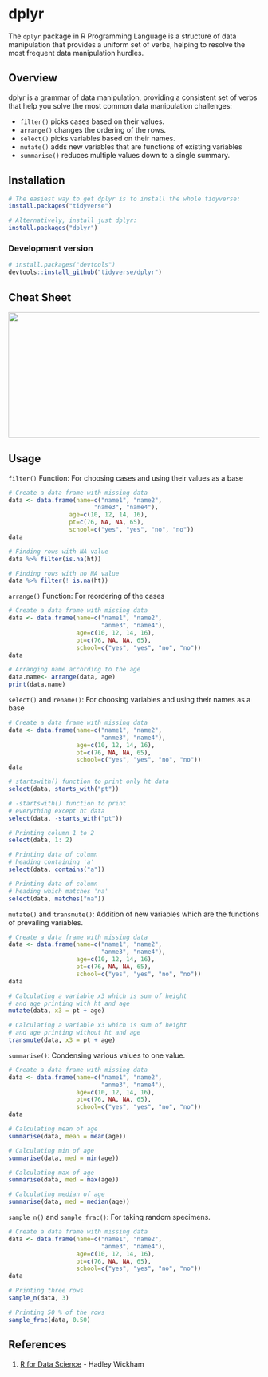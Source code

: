 # dplyr 

The `dplyr` package in R Programming Language is a structure of data manipulation that provides a uniform set of verbs, helping to resolve the most frequent data manipulation hurdles.

## Overview

dplyr is a grammar of data manipulation, providing a consistent set of
verbs that help you solve the most common data manipulation challenges:

-   `filter()` picks cases based on their values.
-   `arrange()` changes the ordering of the rows.
-   `select()` picks variables based on their names.
-   `mutate()` adds new variables that are functions of existing
    variables
-   `summarise()` reduces multiple values down to a single summary.


## Installation

``` r
# The easiest way to get dplyr is to install the whole tidyverse:
install.packages("tidyverse")

# Alternatively, install just dplyr:
install.packages("dplyr")
```

### Development version

``` r
# install.packages("devtools")
devtools::install_github("tidyverse/dplyr")
```

## Cheat Sheet

<a href="https://github.com/rstudio/cheatsheets/blob/main/data-transformation.pdf"><img src="https://raw.githubusercontent.com/rstudio/cheatsheets/main/pngs/thumbnails/data-transformation-cheatsheet-thumbs.png" width="630" height="252"/></a>

## Usage

`filter()` Function: For choosing cases and using their values as a base
```r
# Create a data frame with missing data
data <- data.frame(name=c("name1", "name2",
                        "name3", "name4"),
                 age=c(10, 12, 14, 16),
                 pt=c(76, NA, NA, 65),
                 school=c("yes", "yes", "no", "no"))
data

# Finding rows with NA value
data %>% filter(is.na(ht))

# Finding rows with no NA value
data %>% filter(! is.na(ht))
```

`arrange()` Function: For reordering of the cases
```r
# Create a data frame with missing data
data <- data.frame(name=c("name1", "name2",
                          "anme3", "name4"),
                   age=c(10, 12, 14, 16),
                   pt=c(76, NA, NA, 65),
                   school=c("yes", "yes", "no", "no"))
data

# Arranging name according to the age
data.name<- arrange(data, age)
print(data.name)
```

`select()` and `rename()`: For choosing variables and using their names as a base
```r
# Create a data frame with missing data
data <- data.frame(name=c("name1", "name2",
                          "anme3", "name4"),
                   age=c(10, 12, 14, 16),
                   pt=c(76, NA, NA, 65),
                   school=c("yes", "yes", "no", "no"))
data

# startswith() function to print only ht data
select(data, starts_with("pt"))

# -startswith() function to print
# everything except ht data
select(data, -starts_with("pt"))

# Printing column 1 to 2
select(data, 1: 2)

# Printing data of column
# heading containing 'a'
select(data, contains("a"))

# Printing data of column
# heading which matches 'na'
select(data, matches("na"))
```

`mutate()` and `transmute()`: Addition of new variables which are the functions of prevailing variables.
```r
# Create a data frame with missing data
data <- data.frame(name=c("name1", "name2",
                          "anme3", "name4"),
                   age=c(10, 12, 14, 16),
                   pt=c(76, NA, NA, 65),
                   school=c("yes", "yes", "no", "no"))
data

# Calculating a variable x3 which is sum of height
# and age printing with ht and age
mutate(data, x3 = pt + age)

# Calculating a variable x3 which is sum of height
# and age printing without ht and age
transmute(data, x3 = pt + age)
```

`summarise()`: Condensing various values to one value.

```r
# Create a data frame with missing data
data <- data.frame(name=c("name1", "name2",
                          "anme3", "name4"),
                   age=c(10, 12, 14, 16),
                   pt=c(76, NA, NA, 65),
                   school=c("yes", "yes", "no", "no"))
data

# Calculating mean of age
summarise(data, mean = mean(age))

# Calculating min of age
summarise(data, med = min(age))

# Calculating max of age
summarise(data, med = max(age))

# Calculating median of age
summarise(data, med = median(age))
```

`sample_n()` and `sample_frac()`: For taking random specimens.

```r
# Create a data frame with missing data
data <- data.frame(name=c("name1", "name2",
                          "anme3", "name4"),
                   age=c(10, 12, 14, 16),
                   pt=c(76, NA, NA, 65),
                   school=c("yes", "yes", "no", "no"))
data

# Printing three rows
sample_n(data, 3)

# Printing 50 % of the rows
sample_frac(data, 0.50)
```

## References
1. [R for Data Science](https://r4ds.had.co.nz/transform.html) - Hadley Wickham
